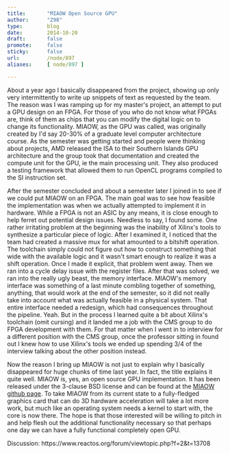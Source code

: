 ```yaml
---
title:       "MIAOW Open Source GPU"
author:      "Z98"
type:        blog
date:        2014-10-20
draft:       false
promote:     false
sticky:      false
url:         /node/897
aliases:     [ node/897 ]

---
```


<p>About a year ago I basically disappeared from the project, showing up only very intermittently to write up snippets of text as requested by the team. The reason was I was ramping up for my master's project, an attempt to put a GPU design on an FPGA. For those of you who do not know what FPGAs are, think of them as chips that you can modify the digital logic on to change its functionality. MIAOW, as the GPU was called, was originally created by I'd say 20-30% of a graduate level computer architecture course. As the semester was getting started and people were thinking about projects, AMD released the ISA to their Southern Islands GPU architecture and the group took that documentation and created the compute unit for the GPU, ie the main processing unit. They also produced a testing framework that allowed them to run OpenCL programs compiled to the SI instruction set.</p>
<p>After the semester concluded and about a semester later I joined in to see if we could put MIAOW on an FPGA. The main goal was to see how feasible the implementation was when we actually attempted to implement it in hardware. While a FPGA is not an ASIC by any means, it is close enough to help ferret out potential design issues. Needless to say, I found some. One rather irritating problem at the beginning was the inability of Xilinx's tools to synthesize a particular piece of logic. After I examined it, I noticed that the team had created a massive mux for what amounted to a bitshift operation. The toolchain simply could not figure out how to construct something that wide with the available logic and it wasn't smart enough to realize it was a shift operation. Once I made it explicit, that problem went away. Then we ran into a cycle delay issue with the register files. After that was solved, we ran into the really ugly beast, the memory interface. MIAOW's memory interface was something of a last minute combling together of something, anything, that would work at the end of the semester, so it did not really take into account what was actually feasible in a physical system. That entire interface needed a redesign, which had consequences throughout the pipeline. Yeah. But in the process I learned quite a bit about Xilinx's toolchain (omit cursing) and it landed me a job with the CMS group to do FPGA development with them. For that matter when I went in to interview for a different position with the CMS group, once the professor sitting in found out I knew how to use Xilinx's tools we ended up spending 3/4 of the interview talking about the other position instead.</p>
<p>Now the reason I bring up MIAOW is not just to explain why I basically disappeared for huge chunks of time last year. In fact, the title explains it quite well. MIAOW is, yes, an open source GPU implementation. It has been released under the 3-clause BSD license and can be found at the <a href="https://github.com/VerticalResearchGroup/miaow">MIAOW github page</a>. To take MIAOW from its current state to a fully-fledged graphics card that can do 3D hardware acceleration will take a lot more work, but much like an operating system needs a kernel to start with, the core is now there. The hope is that those interested will be willing to pitch in and help flesh out the additional functionality necessary so that perhaps one day we can have a fully functional completely open GPU.</p>
<p>Discussion: https://www.reactos.org/forum/viewtopic.php?f=2&amp;t=13708</p>

